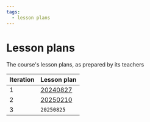 ```yaml
---
tags:
  - lesson plans
---
```


# Lesson plans

The course's lesson plans, as prepared by its teachers

Iteration|Lesson plan
---------|------------------------------
1        |[20240827](20240827/README.md)
2        |[20250210](20250210/README.md)
3        |`20250825`
